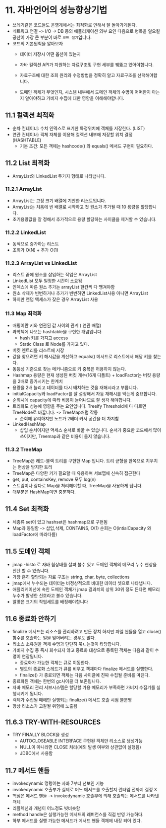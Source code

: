 # 11. 자바언어의 성능향상기법
- 쓰레기같은 코드들도 운영계에서는 최적화로 인해서 잘 돌아가게된다.
- 네트워크 연결 -> I/O -> DB 등의 애플리케이션 외부 요인 다음으로 병목을 일으킬 공산이 가장 큰 부분이 바로 `코드 설계`입니다.
- 코드의 기본원칙을 알아보자
  - 데이터 저장시 어떤 옵션이 있는지
  - 자바 컬렉션 API가 지원하는 자료구조및 구현 세부를 꿰뚫고 있어야합니다.
  - 자료구조에 대한 조회 원리와 수정방법을 정확히 알고 자료구조를 선택해야합니다.

  - 도매인 객체가 무엇인지, 시스템 내부에서 도메인 객체의 수명이 어떠한지 아는지 알아야하고 가비지 수집에 대한 영향을 이해해야합니다.

## 11.1 컬렉션 최적화
- 순차 컨테이너: 수치 인덱스로 표기한 특정위치에 객체를 저장한다. (LIST)
- 연관 컨테이너: 객체 자체를 이용해 컬렉션 내부에 저장할 위치 결정 (HASHTABLE)
  - 기본 조건: 모든 객체는 hashcode() 와 equals() 메서드 구현이 필요하다.

## 11.2 List 최적화
- ArrayList와 LinkedList 두가지 형태로 나타냅니다.


### 11.2.1 ArrayList
- ArrayList는 고정 크기 배열에 기반한 리스트입니다.
- ArrayList는 처음에 빈 배열로 시작하고 첫 원소가 추가될 때 10 용량을 할당합니다.
- 초기용량값을 잘 정해서 추가적으로 용량 할당하는 사이클을 제거할 수 있습니다.

### 11.2.2 LinkedList
- 동적으로 증가하는 리스트
- 조회가 O(N) + 추가 O(1)

### 11.2.3 ArrayList vs LinkedList
- 리스트 끝에 원소를 삽입하는 작업은 ArrayList
- LinkedList 모두 일정한 시간이 소요됨
- 인덱스에 따른 원소 추가는 arrayList 한칸씩 다 땡겨야함
- 원소 삭제가 빈번하거나 추가가 빈번하면 LinkedList사용 아니면 ArrayList
- 하지만 랜덤 액세스가 잦은 경우 ArrayList 사용


### 11.3 Map 최적화
- 매핑이란 키와 연관된 값 사이의 관계 ( 연관 배열)
- 과학책에 나오는 hashtable을 구현한 개념입니다.
  - hash 키를 가지고 access
  - Static Class 로 Node를 가지고 있다.
- 버킷 엔트리를 리스트에 저장
- 값을 찾으려면 키 해시값을 계산하고 equals() 메서드로 리스트에서 해당 키를 찾는다.
- 동등성 기준으로 찾는 메커니즘으로 키 중복은 허용하지 않는다.
- Hashmap 용량은 현재 생성된 버킷 개수(16개 디폴트) + loadFactor는 버킷 용량을 2배로 증가시키는 한계치
- 용량을 2배 늘리고 데이터를 다시 배치하는 것을 재해시라고 부릅니다.
- initialCapacity와 loadFactor를 잘 설정해서 자동 재해시를 막는게 중요합니다.
- 순회시에 capacity에 따라 비용이 늘어나므로 잘 생각 해야합니다.
- 트리화도 성능에 영향을 주는 요인입니다. Treeify Threshold에 다 다르면 TreeNode로 바꿉니다. -> TreeMap처럼 작동
  - 순회에 유리하지만 노드가 2배더 커서 공간을 더 차지함
- LinkedHashMap
  - 삽입 순서이지만 액세스 순서로 바꿀 수 있습니다. 순서가 중요한 코드에서 많이 쓰이지만, Treemap과 같은 비용이 들지 않습니다.

### 11.3.2 TreeMap
- TreeMap은 레드-블랙 트리를 구현한 Map 입니다. 트리 균형을 한쪽으로 치우치는 현상을 방지한 트리
- TreeMap은 다양한 키가 필요할 때 유용하며 서브맵에 신속히 접근한다
- get, put, containsKey, remove 모두 log(n)
- 스트림이나 람다로 Map을 처리해야할 때, TreeMap을 사용하게 됩니다.
- 대부분은 HashMap이면 충분하다.

## 11.4 Set 최적화
- 세종류 set이 있고 hashset은 hashmap으로 구현됨
- Map과 동일함 -> 삽입,삭제, CONTAINS, O(1) 순회는 O(intialCapacity 와 loadFactor에 따라다름)

## 11.5 도메인 객체
- jmap -histo 로 자바 힙상태를 살펴 볼수 있고 도메인 객체의 메모리 누수 현상을 진단 할 수 있습니다.
- 가장 흔히 할당되는 자료 구조는 string, char, byte, collections
- jmap에서 누수되는 데이터는 비정상적으로 비대한 데이터 셋으로 나타냅니다.
- 애플리케이션에 속한 도메인 객체가 jmap 결과치의 상위 30위 정도 든다면 메모리 누수가 발생한 신호라고 볼수 있습니다.
- 알맞은 크기의 작업세트를 배정해야합니다

## 11.6 종료화 안하기
- finalize 메서드는 리소스를 관리하려고 만든 장치 하지만 파일 핸들을 열고 close() 함수를 호출하는 일을 잊어버리는 경우도 많다.
- 리소스 소유권을 객체 수명과 단단히 묶ㄴ는것이 타당합니다.
- 가비지 수집 중 즉시 회수되지 않고 종료화 대상으로 등록된 객체는 다음과 같이 수명이 연장됩니다.
  - 종료화가 가능한 객체는 큐로 이동한다.
  - 별도의 종료화 스레드가 큐를 비우고 객체마다 finalize 메서드를 실행한다.
  - finalize() 가 종료되면 객체는 다음 사이클에 진짜 수집될 준비를 마친다.
- 종료화된 객체는 한번의 gc사이클 더 보존됩니다.
- 자바 메모리 관리 서브시스템은 할당할 가용 메모리가 부족하면 가비지 수집기를 실행시키게 됩니다.
- 객체가 수집될 때에만 실행되는 finalize() 메서드 호출 시점 불분명
- 항상 리소스가 고갈될 위험에 노출됨

## 11.6.3 TRY-WITH-RESOURCES
- TRY FINALLY BLOCK을 생성
  - AUTOCLOSEABLE INTERFACE 구현된 객체만 리소스로 생성가능
  - NULL이 아니라면 CLOSE 처리(예외 발생 여부와 상관없이 실행됨)
  - JDBC에서 사용함

## 11.7 메서드 핸들
- invokedynamic 명령어는 자바 7부터 선보인 기능
- invokedynamic 호출부가 실제로 어느 메서드를 호출할지 런타임 전까지 결정 X
- 핵심은 메서드 핸들 -> invokedynamic 호출부에 의해 호출되는 메서드를 나타낸 객체
- 리플렉션과 개념이 어느정도 빗비슷함
- method handle은 실행가능한 메서드의 레퍼런스를 직접 반영 가능하다.
- 하부 메서드를 실행 가능한 메서드가 메서드 핸들 객체에 내장 되어 있다.
